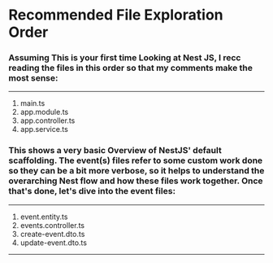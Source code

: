 # Recommended File Exploration Order

### Assuming This is your first time Looking at Nest JS, I recc reading the files in this order so that my comments make the most sense:

---

1. main.ts
2. app.module.ts
3. app.controller.ts
4. app.service.ts

### This shows a very basic Overview of NestJS' default scaffolding. The event(s) files refer to some custom work done so they can be a bit more verbose, so it helps to understand the overarching Nest flow and how these files work together. Once that's done, let's dive into the event files:

---

1. event.entity.ts
2. events.controller.ts
3. create-event.dto.ts
4. update-event.dto.ts

---
